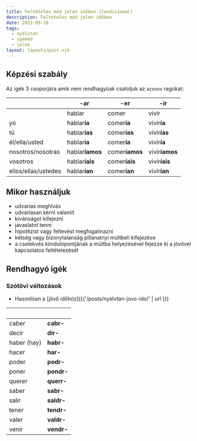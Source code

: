 ```yaml
---
title: Feltételes mód jelen időben (Condicional)
description: Feltételes mód jelen időben
date: 2022-09-28
tags:
  - nyelvtan
  - igemód
  - jelen
layout: layouts/post.njk
---
```


## Képzési szabály

Az igék 3 csoporjára amik nem rendhagyóak csatoljuk az `azonos` ragokat:

&nbsp; | -ar | -er | -ir
----|----|----|----
&nbsp;|hablar|comer|vivir
yo|hablar**ía**|comer**ía**|vivir**ía**
tú|hablar**ías**|comer**ías**|vivir**ías**
él/ella/usted|hablar**ía**|comer**ía**|vivir**ía**
nosotros/nosotras|hablar**íamos**|comer**íamos**|vivir**íamos**
vosotros|hablar**íais**|comer**íais**|vivir**íais**
ellos/ellas/ustedes|hablar**ían**|comer**ían**|vivir**ían**

## Mikor használjuk

- udvarias meghívás
- udvariasan kérni valamit
- kívánságot kifejezni
- javaslatot tenni
- hipotézist vagy feltevést megfogalmazni
- kétség vagy bizonytalanság pillanatnyi múltbeli kifejezése
- a cselekvés kiindulópontjának a múltba helyezésével fejezze ki a jövővel kapcsolatos feltételezését

## Rendhagyó igék

### Szótövi változások

- Hasonlóan a [jövő időhöz]({{'/posts/nyelvtan-jovo-ido/' | url }})

&nbsp;| &nbsp;
----|----
caber|**cabr-**
decir|**dir-**
haber (hay)|**habr-**
hacer|**har-**
poder|**podr-**
poner|**pondr-**
querer|**querr-**
saber|**sabr-**
salir|**saldr-**
tener|**tendr-**
valer|**valdr-**
venir|**vendr-**
